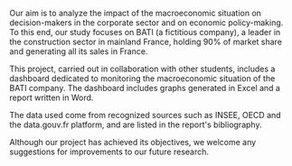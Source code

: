 Our aim is to analyze the impact of the macroeconomic situation on decision-makers in the corporate sector and on economic policy-making. To this end, our study focuses on BATI (a fictitious company), a leader in the construction sector in mainland France, holding 90% of market share and generating all its sales in France.

This project, carried out in collaboration with other students, includes a dashboard dedicated to monitoring the macroeconomic situation of the BATI company. The dashboard includes graphs generated in Excel and a report written in Word.

The data used come from recognized sources such as INSEE, OECD and the data.gouv.fr platform, and are listed in the report's bibliography.

Although our project has achieved its objectives, we welcome any suggestions for improvements to our future research.
